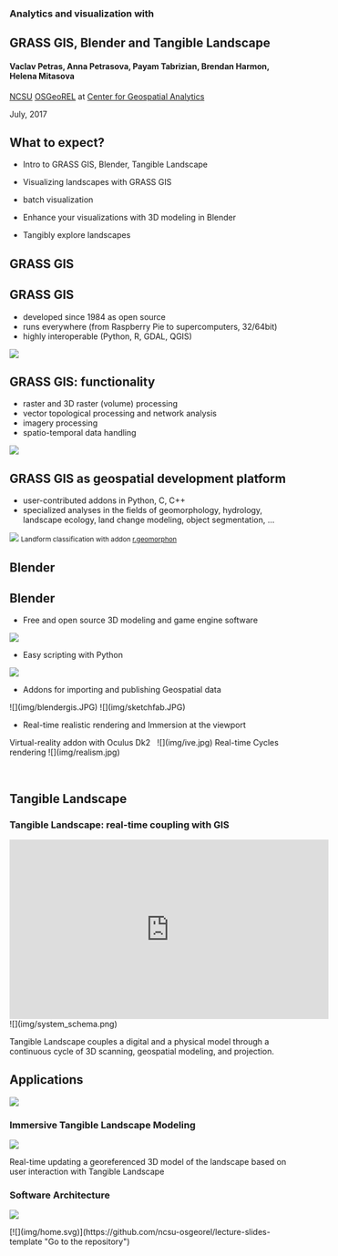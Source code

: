 <div class="reveal">

<div class="slides">

<section>

### Analytics and visualization with

## GRASS GIS, Blender and Tangible Landscape

#### Vaclav Petras, Anna Petrasova, Payam Tabrizian, Brendan Harmon, Helena Mitasova

[NCSU](http://www.ncsu.edu/ "North Carolina State University") [OSGeoREL](http://geospatial.ncsu.edu/osgeorel/ "NCSU OSGeo Research and Education Laboratory") at [Center for Geospatial Analytics](http://geospatial.ncsu.edu/ "Center for Geospatial Analytics")

July, 2017

</section>

<section>

## What to expect?

*   Intro to GRASS GIS, Blender, Tangible Landscape
*   Visualizing landscapes with GRASS GIS

*   batch visualization

*   Enhance your visualizations with 3D modeling in Blender
*   Tangibly explore landscapes

</section>

<section>

## GRASS GIS

</section>

<section>

## GRASS GIS

*   developed since 1984 as open source
*   runs everywhere (from Raspberry Pie to supercomputers, 32/64bit)
*   highly interoperable (Python, R, GDAL, QGIS)

![](img/modeler_skyview.png)</section>

<section>

## GRASS GIS: functionality

*   raster and 3D raster (volume) processing
*   vector topological processing and network analysis
*   imagery processing
*   spatio-temporal data handling

![](img/hexagons_python_editor.png)</section>

<section>

## GRASS GIS as geospatial development platform

*   user-contributed addons in Python, C, C++
*   specialized analyses in the fields of geomorphology, hydrology, landscape ecology, land change modeling, object segmentation, ...

![](img/geomorphons.jpg) <small>Landform classification with addon [r.geomorphon](https://grass.osgeo.org/grass72/manuals/addons/r.geomorphon.html)</small></section>

<section>

## Blender

</section>

<section>

## Blender

*   Free and open source 3D modeling and game engine software

![](img/blender.JPG)</section>

<section>

<div style="text-align:left">

*   Easy scripting with Python

</div>

![](img/interface.JPG)</section>

<section>

<div style="text-align:left">

*   Addons for importing and publishing Geospatial data

</div>
![](img/blendergis.JPG)  ![](img/sketchfab.JPG)


</div>

</section>

<section>

<div style="text-align:left">

*   Real-time realistic rendering and Immersion at the viewport

</div>
Virtual-reality addon with Oculus Dk2  
![](img/ive.jpg) 
Real-time Cycles rendering
![](img/realism.jpg)

              
</div>

</section>

<section>

## Tangible Landscape

</section>

<section>

### Tangible Landscape: real-time coupling with GIS

<iframe data-autoplay="" <iframe="" width="560" height="315" src="https://www.youtube.com/embed/Cd3cCQTGer4?rel=0&amp;showinfo=0;loop=1&amp;playlist=Cd3cCQTGer4" frameborder="0" allowfullscreen=""></iframe>![](img/system_schema.png)

Tangible Landscape couples a digital and a physical model through a continuous cycle of 3D scanning, geospatial modeling, and projection.

</section>

<section>

## Applications

![](img/applications_summary.png)</section>

<section>

### Immersive Tangible Landscape Modeling

![](img/planting.jpg)

Real-time updating a georeferenced 3D model of the landscape based on user interaction with Tangible Landscape

</section>

<section>

### Software Architecture

![](img/coupling_diagram.jpg)</section>

</div>

</div>

<div class="parent-page">[![](img/home.svg)](https://github.com/ncsu-osgeorel/lecture-slides-template "Go to the repository")</div>


